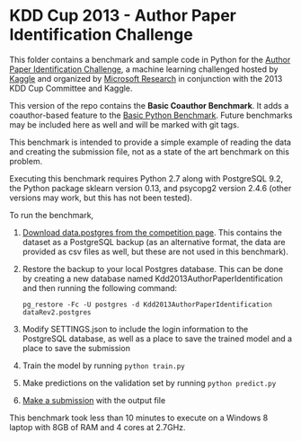 KDD Cup 2013 - Author Paper Identification Challenge
====================================================

This folder contains a benchmark and sample code in Python for the [Author Paper Identification Challenge](https://www.kaggle.com/c/kdd-cup-2013-author-paper-identification-challenge), a machine learning challenged hosted by [Kaggle](https://www.kaggle.com) and organized by [Microsoft Research](http://research.microsoft.com/) in conjunction with the 2013 KDD Cup Committee and Kaggle.

This version of the repo contains the **Basic Coauthor Benchmark**. It adds a coauthor-based feature to the [Basic Python Benchmark](https://github.com/benhamner/Kdd2013AuthorPaperIdentification/tree/BasicPythonBenchmark). Future benchmarks may be included here as well and will be marked with git tags.

This benchmark is intended to provide a simple example of reading the data and creating the submission file, not as a state of the art benchmark on this problem.

Executing this benchmark requires Python 2.7 along with PostgreSQL 9.2, the Python package sklearn version 0.13, and psycopg2 version 2.4.6 (other versions may work, but this has not been tested).

To run the benchmark,

1. [Download data.postgres from the competition page](https://www.kaggle.com/c/kdd-cup-2013-author-paper-identification-challenge/data). This contains the dataset as a PostgreSQL backup (as an alternative format, the data are provided as csv files as well, but these are not used in this benchmark).
2. Restore the backup to your local Postgres database. This can be done by creating a new database named Kdd2013AuthorPaperIdentification and then running the following command:

    `pg_restore -Fc -U postgres -d Kdd2013AuthorPaperIdentification dataRev2.postgres`

3. Modify SETTINGS.json to include the login information to the PostgreSQL database, as well as a place to save the trained model and a place to save the submission
4. Train the model by running `python train.py`
5. Make predictions on the validation set by running `python predict.py`
6. [Make a submission](https://www.kaggle.com/c/kdd-cup-2013-author-paper-identification-challenge/team/select) with the output file

This benchmark took less than 10 minutes to execute on a Windows 8 laptop with 8GB of RAM and 4 cores at 2.7GHz.